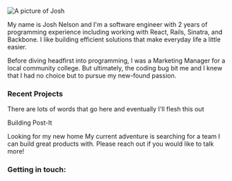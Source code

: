 <p class="headshot-container">
  <img class="headshot" src="../assets/josh.jpg" alt="A picture of Josh" />
</p>

My name is Josh Nelson and I'm a software engineer with 2 years of programming experience including working with React, Rails, Sinatra, and Backbone. I like building efficient solutions that make everyday life a little easier.
 
Before diving headfirst into programming, I was a Marketing Manager for a local community college. But ultimately, the coding bug bit me and I knew that I had no choice but to pursue my new-found passion.

### Recent Projects
There are lots of words that go here and eventually I'll flesh this out

Building Post-It

Looking for my new home
My current adventure is searching for a team I can build great products with. Please reach out if you would like to talk more!

### Getting in touch:

<div class="button-container">
  <a href="https://github.com/joshcnelson" class="fab fa-github fa-2x"></a>
  <a href="https://www.linkedin.com/in/joshcdnelson/" class="fab fa-linkedin fa-2x"></a>
  <a href="https://twitter.com/jnellie62" class="fab fa-twitter fa-2x"></a>
  <a href="mailto:joshcdnelson@gmail.com" class="fa fa-envelope fa-2x"></a>
</div>